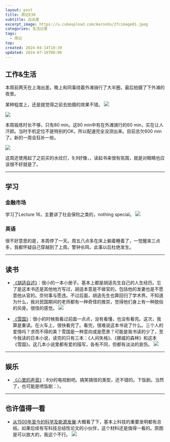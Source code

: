```yaml
---
layout: post
title: 周记E30
subtitle: 出出差
excerpt_image: https://u.cubeupload.com/AaronXu/2fcimage01.jpeg
categories: 生活记录
tags:
  - 周记
top: 
created: 2024-04-14T10:39
updated: 2024-07-16T00:06
---
```

## 工作&生活

本周前两天在上海出差。晚上和同事绕着外滩骑行了大半圈，最后拍摄了下外滩的夜景。

某种程度上，还是就觉得之前去拍摄的效果不错。
![](https://u.cubeupload.com/AaronXu/e3aimage2.jpeg)

![](https://u.cubeupload.com/AaronXu/2fcimage01.jpeg)

本周锻炼时长不够，只有80 min。这80 min中有在外滩骑行的60 min，实在让人汗颜。当时手机定位不是特别的OK，所以配速完全没测出来。目前总欠600 min了。新的一周会狂补一些。

![](https://u.cubeupload.com/AaronXu/5d8image1.png)

这周还使用起了之前买的水纹灯，9,9好像，，读起书来很有氛围，就是对眼睛也应该很不好就是了。

---

## 学习

### 金融市场

学习了Lecture 16，主要讲了社会保险之类的，nothing special。
![](https://u.cubeupload.com/AaronXu/891image0.jpeg)

### 英语

很不好意思的是，本周停了一天。周五八点多在床上躺着睡着了，一觉醒来三点多，我都怀疑自己穿越到了上周。警钟长鸣，此事以后杜绝发生。

---

## 读书

- [《胡适自述》](https://book.douban.com/subject/25963457/)：很小的一本小册子。基本上都是胡适先生自己的人生经历。忘了是这本书还是其他地方写过，胡适本意是不做官的，包括他的发妻也是不愿意他从官的。奈何事与愿违。不过后面，胡适先生也算回归了学术界。不知道为什么，我对民国期间的老师都有一种奇怪的推崇，觉得他们身上有一种脱俗的风骨。很怪的感觉。
			![](https://img2.doubanio.com/view/subject/s/public/s27414651.jpg)

- [《雪国》](https://book.douban.com/subject/36028344/)：很小的时候我看过前面一点点，没有看懂，也没有看完。这次，我算是重读。在火车上，很快看完了。看完，很难说这本书说了什么。三个人的爱情吗？求而不得的美？雪国是一种意向或是愿景？可能是我书读的少了，至今我读的日本小说，读完的只有三本：《人间失格》、《挪威的森林》和这本《雪国》。这几本小说里都有爱的描写，各有不同，但都有淡淡的哀伤。
			![](https://img1.doubanio.com/view/subject/s/public/s34450040.jpg)

---

## 娱乐

- [《心里的声音》](https://movie.douban.com/subject/26435723/)：8分的电视剧吧。搞笑搞怪的类型，还不错的。下饭剧。当然了，也可能是喷饭剧：）。

---

## 也许值得一看

- [从1500年至今的科学及能源发展](https://calculatingempires.net/):大概看了下，基本上科技的重要发明都有总结。如果后续有写科技总结性论文的小伙伴，这个材料还是值得一看的。原图是可以放大的，我这个不行。
![](https://u.cubeupload.com/AaronXu/15000.png)

